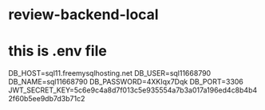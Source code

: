 # review-backend-local
# this is .env file 
DB_HOST=sql11.freemysqlhosting.net
DB_USER=sql11668790
DB_NAME=sql11668790
DB_PASSWORD=4XKIqx7Dqk
DB_PORT=3306
JWT_SECRET_KEY=5c6e9c4a8d7f013c5e935554a7b3a017a196ed4c8b4b42f60b5ee9db7d3b71c2
